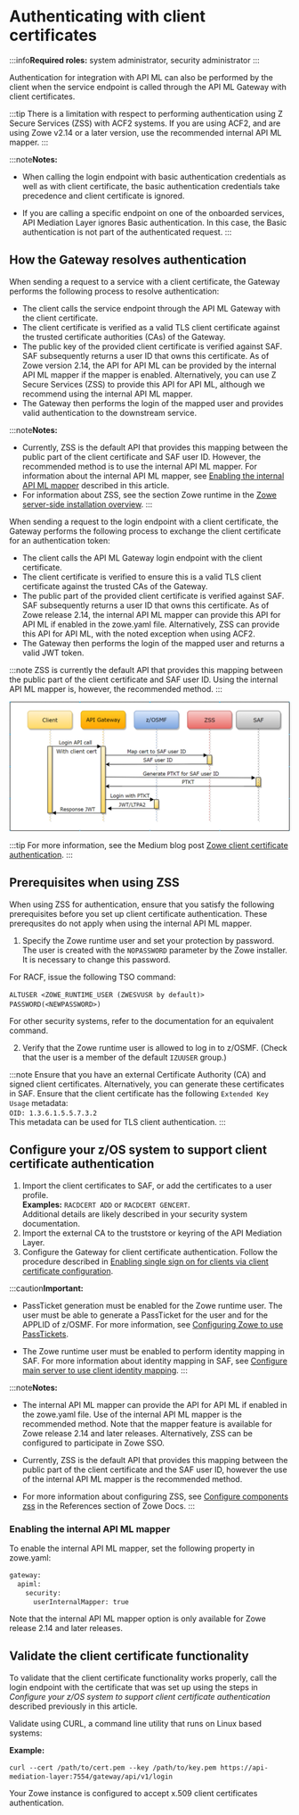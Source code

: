 # Authenticating with client certificates

:::info**Required roles:** system administrator, security administrator
:::

Authentication for integration with API ML can also be performed by the client when the service endpoint is called through the API ML Gateway with client certificates. 

:::tip
There is a limitation with respect to performing authentication using Z Secure Services (ZSS) with ACF2 systems. If you are using ACF2, and are using Zowe v2.14 or a later version, use the recommended internal API ML mapper.
:::

:::note**Notes:**
* When calling the login endpoint with basic authentication credentials as well as with client certificate, the basic authentication credentials take precedence and client certificate is ignored. 

* If you are calling a specific endpoint on one of the onboarded services, API Mediation Layer ignores Basic authentication. In this case, the Basic authentication is not part of the authenticated request.
:::

## How the Gateway resolves authentication 

When sending a request to a service with a client certificate, the Gateway performs the following process to resolve authentication:

* The client calls the service endpoint through the API ML Gateway with the client certificate.
* The client certificate is verified as a valid TLS client certificate against the trusted certificate authorities (CAs) of the Gateway.
* The public key of the provided client certificate is verified against SAF. SAF subsequently returns a user ID that owns this certificate. As of Zowe version 2.14, the API for API ML can be provided by the internal API ML mapper if the mapper is enabled. Alternatively, you can use Z Secure Services (ZSS) to provide this API for API ML, although we recommend using the internal API ML mapper.
* The Gateway then performs the login of the mapped user and provides valid authentication to the downstream service. 

:::note**Notes:**
* Currently, ZSS is the default API that provides this mapping between the public part of the client certificate and SAF user ID. However, the recommended method is to use the internal API ML mapper. For information about the internal API ML mapper, see [Enabling the internal API ML mapper](#enabling-the-internal-api-ml-mapper) described in this article.
* For information about ZSS, see the section Zowe runtime in the [Zowe server-side installation overview](./install-zos).
:::

When sending a request to the login endpoint with a client certificate, the Gateway performs the following process to exchange the client certificate for an authentication token:

* The client calls the API ML Gateway login endpoint with the client certificate.
* The client certificate is verified to ensure this is a valid TLS client certificate against the trusted CAs of the Gateway.
* The public part of the provided client certificate is verified against SAF. SAF subsequently returns a user ID that owns this certificate. As of Zowe release 2.14, the internal API ML mapper can provide this API for API ML if enabled in the zowe.yaml file. Alternatively, ZSS can provide this API for API ML, with the noted exception when using ACF2.
* The Gateway then performs the login of the mapped user and returns a valid JWT token.

:::note
ZSS is currently the default API that provides this mapping between the public part of the client certificate and SAF user ID. Using the internal API ML mapper is, however, the recommended method. 
:::

![Zowe client certificate authentication diagram](../images/api-mediation/zowe-client-cert-auth.png)

:::tip
For more information, see the Medium blog post [Zowe client certificate authentication](https://medium.com/zowe/zowe-client-certificate-authentication-5f1c7d4d579).
:::

## Prerequisites when using ZSS

When using ZSS for authentication, ensure that you satisfy the following prerequisites before you set up client certificate authentication. These prerequsites do not apply when using the internal API ML mapper.

1. Specify the Zowe runtime user and set your protection by password. The user is created with the `NOPASSWORD` parameter by the Zowe installer. It is necessary to change this password. 

For RACF, issue the following TSO command:  

`ALTUSER <ZOWE_RUNTIME_USER (ZWESVUSR by default)> PASSWORD(<NEWPASSWORD>)`  

For other security systems, refer to the documentation for an equivalent command.

2. Verify that the Zowe runtime user is allowed to log in to z/OSMF. (Check that the user is a member of the default `IZUUSER` group.)

:::note
Ensure that you have an external Certificate Authority (CA) and signed client certificates. Alternatively, you can generate these certificates in SAF. 
Ensure that the client certificate has the following `Extended Key Usage` metadata:  
`OID: 1.3.6.1.5.5.7.3.2`  
This metadata can be used for TLS client authentication.
:::

## Configure your z/OS system to support client certificate authentication

1. Import the client certificates to SAF, or add the certificates to a user profile.  
**Examples:** `RACDCERT ADD` or `RACDCERT GENCERT`.  
Additional details are likely described in your security system documentation.
2. Import the external CA to the truststore or keyring of the API Mediation Layer.
3. Configure the Gateway for client certificate authentication. Follow the procedure described in [Enabling single sign on for clients via client certificate configuration](./api-mediation/configuration-client-certificates).

:::caution**Important:**
* PassTicket generation must be enabled for the Zowe runtime user. The user must be able to generate a PassTicket for the user and for the APPLID of z/OSMF. For more information, see [Configuring Zowe to use PassTickets](./api-mediation/configuration-extender-passtickets/#configuring-zowe-to-use-passtickets).

* The Zowe runtime user must be enabled to perform identity mapping in SAF. For more information about identity mapping in SAF, see [Configure main server to use client identity mapping](./configure-zos-system/#configure-main-zowe-server-to-use-client-certificate-identity-mapping).
:::

:::note**Notes:**
* The internal API ML mapper can provide the API for API ML if enabled in the zowe.yaml file. Use of the internal API ML mapper is the recommended method. Note that the mapper feature is available for Zowe release 2.14 and later releases. Alternatively, ZSS can be configured to participate in Zowe SSO. 

* Currently, ZSS is the default API that provides this mapping between the public part of the client certificate and the SAF user ID, however the use of the internal API ML mapper is the recommended method.  

* For more information about configuring ZSS, see [Configure components zss](../appendix/zowe-yaml-configuration/#configure-component-zss) in the References section of Zowe Docs.
:::

### Enabling the internal API ML mapper

To enable the internal API ML mapper, set the following property in zowe.yaml:
```
gateway:  
  apiml:  
    security:  
      userInternalMapper: true 
```
Note that the internal API ML mapper option is only available for Zowe release 2.14 and later releases. 


## Validate the client certificate functionality

To validate that the client certificate functionality works properly, call the login endpoint with the certificate that was set up using the steps in _Configure your z/OS system to support client certificate authentication_ described previously in this article. 

Validate using CURL, a command line utility that runs on Linux based systems:

**Example:**
```
curl --cert /path/to/cert.pem --key /path/to/key.pem https://api-mediation-layer:7554/gateway/api/v1/login
```
Your Zowe instance is configured to accept x.509 client certificates authentication.

